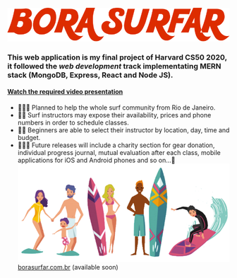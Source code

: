 ![](website/src/assets/images/logo.svg)

### This web application is my final project of Harvard CS50 2020, it followed the *web* *development* track implementating MERN stack (MongoDB, Express, React and Node JS). 



#### [Watch the required video presentation](https://www.youtube.com/watch?v=LTTD1ORSJYM)


- 🏄🏻‍♀️ Planned to help the whole surf community from Rio de Janeiro.
- 🏄🏽 Surf instructors may expose their availability, prices and phone numbers in order to schedule classes.
- 🏄‍♂️ Beginners are able to select their instructor by location, day, time and budget.
- 🏄🏿‍♀️ Future releases will include a charity section for gear donation, individual progress journal, mutual evaluation after each class, mobile applications for iOS and Android phones and so on...🤙
![](website/src/assets/images/main-image.png)
[borasurfar.com.br](http://wwww.borasurfar.com.br) (available soon) 
